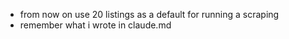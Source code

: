 - from now on use 20 listings as a default for running a scraping
- remember what i wrote in claude.md